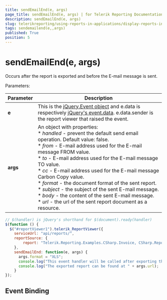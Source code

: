 ```yaml
---
title: sendEmailEnd(e, args)
page_title: sendEmailEnd(e, args) | for Telerik Reporting Documentation
description: sendEmailEnd(e, args)
slug: telerikreporting/using-reports-in-applications/display-reports-in-applications/web-application/html5-report-viewer/api-reference/reportviewer/events/sendemailend(e,-args)
tags: sendemailend(e,,args)
published: True
position: 5
---
```


# sendEmailEnd(e, args)



Occurs after the report is exported and before the E-mail message is sent.

Parameters:

| Parameter | Description |
| ------ | ------ |
| __e__ |This is the  [jQuery.Event object](https://api.jquery.com/category/events/event-object/) and e.data is respectively  [jQuery's event.data](https://api.jquery.com/event.data/). e.data.sender is the report viewer that raised the event.|
| __args__ |An object with properties:<br/>* *handled* - prevent the default send email operation. Default value: false.<br/>* *from* - E-mail address used for the E-mail message FROM value.<br/>* *to* - E-mail address used for the E-mail message TO value.<br/>* *cc* - E-mail address used for the E-mail message Carbon Copy value.<br/>* *format* - the document format of the sent report.<br/>* *subject* - the subject of the sent E-mail message.<br/>* *body* - the content of the sent E-mail message.<br/>* *url* - the url of the sent report document as a resource.|

    
````js
// $(handler) is jQuery's shorthand for $(document).ready(handler)
$(function () {
  $("#reportViewer1").telerik_ReportViewer({
    serviceUrl: "api/reports/",
    reportSource: {
        report: "Telerik.Reporting.Examples.CSharp.Invoice, CSharp.ReportLibrary"
    },
    sendEmailEnd: function(e, args) {
      args.format = "XLS";
      console.log("This event handler will be called after exporting the report.");
      console.log("The exported report can be found at " + args.url);
    }
});
````

## Event Binding

